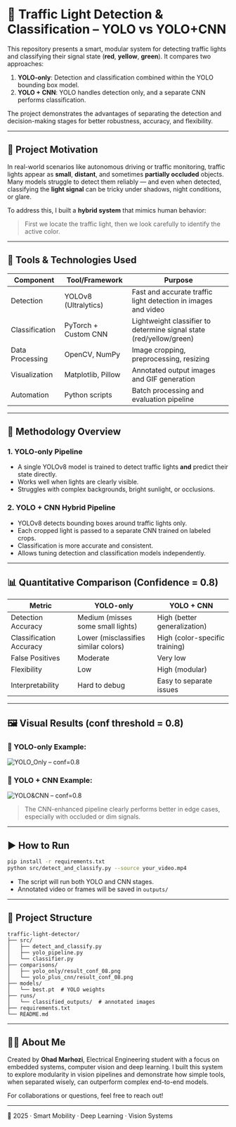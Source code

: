 # 🚦 Traffic Light Detection & Classification – YOLO vs YOLO+CNN

This repository presents a smart, modular system for detecting traffic lights and classifying their signal state (**red**, **yellow**, **green**). It compares two approaches:

1. **YOLO-only**: Detection and classification combined within the YOLO bounding box model.
2. **YOLO + CNN**: YOLO handles detection only, and a separate CNN performs classification.

The project demonstrates the advantages of separating the detection and decision-making stages for better robustness, accuracy, and flexibility.

---

## 🧠 Project Motivation

In real-world scenarios like autonomous driving or traffic monitoring, traffic lights appear as **small**, **distant**, and sometimes **partially occluded** objects. Many models struggle to detect them reliably — and even when detected, classifying the **light signal** can be tricky under shadows, night conditions, or glare.

To address this, I built a **hybrid system** that mimics human behavior:

> First we locate the traffic light, then we look carefully to identify the active color.

---

## 🧩 Tools & Technologies Used

| Component       | Tool/Framework       | Purpose                                                             |
| --------------- | -------------------- | ------------------------------------------------------------------- |
| Detection       | YOLOv8 (Ultralytics) | Fast and accurate traffic light detection in images and video       |
| Classification  | PyTorch + Custom CNN | Lightweight classifier to determine signal state (red/yellow/green) |
| Data Processing | OpenCV, NumPy        | Image cropping, preprocessing, resizing                             |
| Visualization   | Matplotlib, Pillow   | Annotated output images and GIF generation                          |
| Automation      | Python scripts       | Batch processing and evaluation pipeline                            |

---

## 🧪 Methodology Overview

### 1. **YOLO-only Pipeline**

* A single YOLOv8 model is trained to detect traffic lights **and** predict their state directly.
* Works well when lights are clearly visible.
* Struggles with complex backgrounds, bright sunlight, or occlusions.

### 2. **YOLO + CNN Hybrid Pipeline**

* YOLOv8 detects bounding boxes around traffic lights only.
* Each cropped light is passed to a separate CNN trained on labeled crops.
* Classification is more accurate and consistent.
* Allows tuning detection and classification models independently.

---

## 📊 Quantitative Comparison (Confidence = 0.8)

| Metric                  | YOLO-only                            | YOLO + CNN                     |
| ----------------------- | ------------------------------------ | ------------------------------ |
| Detection Accuracy      | Medium (misses some small lights)    | High (better generalization)   |
| Classification Accuracy | Lower (misclassifies similar colors) | High (color-specific training) |
| False Positives         | Moderate                             | Very low                       |
| Flexibility             | Low                                  | High (modular)                 |
| Interpretability        | Hard to debug                        | Easy to separate issues        |

---

## 🖼️ Visual Results (conf threshold = 0.8)

### 🔹 YOLO-only Example:

![YOLO_Only – conf=0.8](comparisons/yolo_only/result_conf_08.png)

### 🔸 YOLO + CNN Example:

![YOLO&CNN – conf=0.8](comparisons/yolo_plus_cnn/result_conf_08.png)

> The CNN-enhanced pipeline clearly performs better in edge cases, especially with occluded or dim signals.

---

## ▶ How to Run

```bash
pip install -r requirements.txt
python src/detect_and_classify.py --source your_video.mp4
```

* The script will run both YOLO and CNN stages.
* Annotated video or frames will be saved in `outputs/`

---

## 📂 Project Structure

```
traffic-light-detector/
├── src/
│   ├── detect_and_classify.py
│   ├── yolo_pipeline.py
│   └── classifier.py
├── comparisons/
│   ├── yolo_only/result_conf_08.png
│   └── yolo_plus_cnn/result_conf_08.png
├── models/
│   └── best.pt  # YOLO weights
├── runs/
│   └── classified_outputs/  # annotated images
├── requirements.txt
└── README.md
```

---

## 🙋‍♂️ About Me

Created by **Ohad Marhozi**, Electrical Engineering student with a focus on embedded systems, computer vision and deep learning. I built this system to explore modularity in vision pipelines and demonstrate how simple tools, when separated wisely, can outperform complex end-to-end models.

For collaborations or questions, feel free to reach out!

---

📅 2025 · Smart Mobility · Deep Learning · Vision Systems
